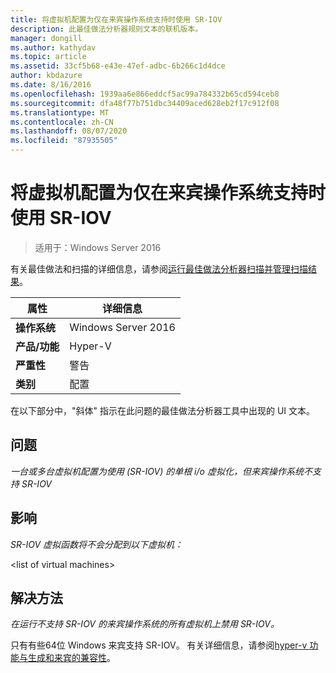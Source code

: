 ```yaml
---
title: 将虚拟机配置为仅在来宾操作系统支持时使用 SR-IOV
description: 此最佳做法分析器规则文本的联机版本。
manager: dongill
ms.author: kathydav
ms.topic: article
ms.assetid: 33cf5b68-e43e-47ef-adbc-6b266c1d4dce
author: kbdazure
ms.date: 8/16/2016
ms.openlocfilehash: 1939aa6e866eddcf5ac99a784332b65cd594ceb8
ms.sourcegitcommit: dfa48f77b751dbc34409aced628eb2f17c912f08
ms.translationtype: MT
ms.contentlocale: zh-CN
ms.lasthandoff: 08/07/2020
ms.locfileid: "87935505"
---
```

# <a name="configure-virtual-machines-to-use-sr-iov-only-when-supported-by-the-guest-operating-system"></a>将虚拟机配置为仅在来宾操作系统支持时使用 SR-IOV

>适用于：Windows Server 2016

有关最佳做法和扫描的详细信息，请参阅[运行最佳做法分析器扫描并管理扫描结果](https://go.microsoft.com/fwlink/p/?LinkID=223177)。

|属性|详细信息|
|-|-|
|**操作系统**|Windows Server 2016|
|**产品/功能**|Hyper-V|
|**严重性**|警告|
|**类别**|配置|

在以下部分中，"斜体" 指示在此问题的最佳做法分析器工具中出现的 UI 文本。

## <a name="issue"></a>问题
*一台或多台虚拟机配置为使用 (SR-IOV) 的单根 i/o 虚拟化，但来宾操作系统不支持 SR-IOV*

## <a name="impact"></a>影响
*SR-IOV 虚拟函数将不会分配到以下虚拟机：*

\<list of virtual machines>

## <a name="resolution"></a>解决方法
*在运行不支持 SR-IOV 的来宾操作系统的所有虚拟机上禁用 SR-IOV。*

只有有些64位 Windows 来宾支持 SR-IOV。 有关详细信息，请参阅[hyper-v 功能与生成和来宾的兼容性](../Hyper-V-feature-compatibility-by-generation-and-guest.md)。



